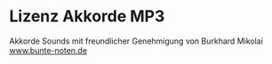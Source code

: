 # Lizenz Akkorde MP3

Akkorde Sounds mit freundlicher Genehmigung von Burkhard Mikolai
www.bunte-noten.de
